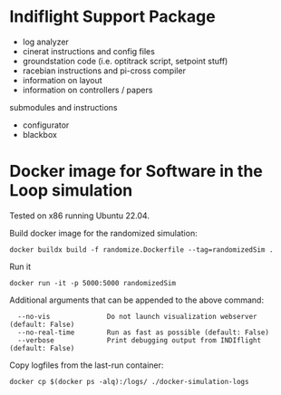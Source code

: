 # Indiflight Support Package

- log analyzer
- cinerat instructions and config files
- groundstation code (i.e. optitrack script, setpoint stuff)
- racebian instructions and pi-cross compiler
- information on layout
- information on controllers / papers


submodules and instructions
- configurator
- blackbox

# Docker image for Software in the Loop simulation

Tested on x86 running Ubuntu 22.04.




Build docker image for the randomized simulation:

    docker buildx build -f randomize.Dockerfile --tag=randomizedSim .


Run it 

    docker run -it -p 5000:5000 randomizedSim

Additional arguments that can be appended to the above command:

```
  --no-vis              Do not launch visualization webserver (default: False)
  --no-real-time        Run as fast as possible (default: False)
  --verbose             Print debugging output from INDIflight (default: False)
```

Copy logfiles from the last-run container:

    docker cp $(docker ps -alq):/logs/ ./docker-simulation-logs
